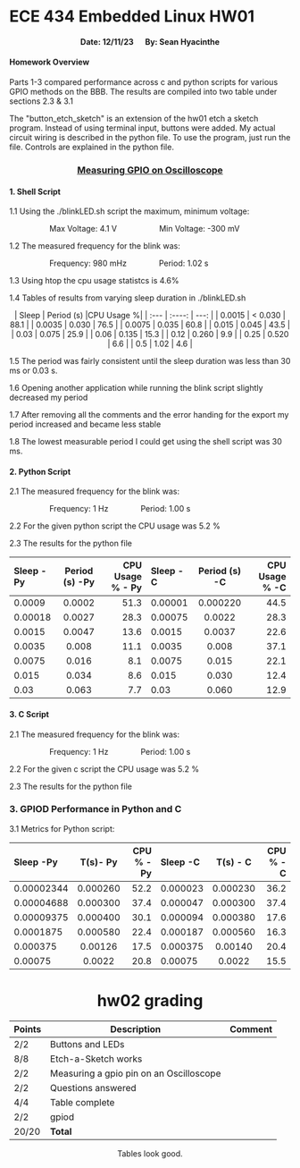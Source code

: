 # ECE 434 Embedded Linux HW01 #
#### <center> Date: 12/11/23 &emsp; By: Sean Hyacinthe

#### Homework Overview

Parts 1-3 compared performance across c and python scripts for various GPIO methods on the BBB. The results are compiled into two table under sections 2.3 & 3.1

The "button_etch_sketch" is an extension of the hw01 etch a sketch program. Instead of using terminal input, buttons were added. My actual circuit wiring is described in the python file. To use the program, just run the file. Controls are explained in the python file.

### <center> <u> Measuring GPIO on Oscilloscope </u>

#### 1. Shell Script
1.1 Using the ./blinkLED.sh script the maximum, minimum voltage:

&emsp; &emsp; &emsp; &emsp; Max Voltage:  4.1 V
&emsp; &emsp; &emsp; &emsp; Min Voltage:  -300 mV

1.2 The measured frequency for the blink was:

&emsp; &emsp; &emsp; &emsp; Frequency:  980 mHz
&emsp; &emsp; &emsp; Period:  1.02 s

1.3 Using htop the cpu usage statistcs is 4.6%

1.4 Tables of results from varying sleep duration in ./blinkLED.sh

<center> 
| Sleep       | Period (s)   |CPU Usage %|
| :---        |    :----:    |      ---: |
| 0.0015      | < 0.030      | 88.1      |
| 0.0035      | 0.030        | 76.5      |
| 0.0075      | 0.035        | 60.8      |
| 0.015       | 0.045        | 43.5      |
| 0.03        | 0.075        | 25.9      |
| 0.06        | 0.135        | 15.3      |
| 0.12        | 0.260        | 9.9       |
| 0.25        | 0.520        | 6.6       |
| 0.5         | 1.02         | 4.6       |

</center> 

1.5 The period was fairly consistent until the sleep duration was less than 30 ms or 0.03 s.

1.6 Opening another application while running the blink script slightly decreased my period

1.7 After removing all the comments and the error handing for the export  my period increased and became less stable

1.8 The lowest measurable period I could get using the shell script was 30 ms.

#### 2. Python Script
2.1 The measured frequency for the blink was:

&emsp; &emsp; &emsp; &emsp; Frequency:  1 Hz
&emsp; &emsp; &emsp; Period:  1.00 s

2.2 For the given python script the CPU usage was 5.2 %

2.3 The results for the python file

<center>

| Sleep -Py    | Period (s) -Py  |CPU Usage % - Py| Sleep  -C     | Period (s) -C   |CPU Usage % -C|
| :---         |     :----:      |      ---:      | :---          |    :----:       |         ---: |
| 0.0009       | 0.0002          | 51.3           | 0.00001       | 0.000220        | 44.5         |
| 0.00018      | 0.0027          | 28.3           | 0.00075       | 0.0022          | 28.3         |
| 0.0015       | 0.0047          | 13.6           | 0.0015        | 0.0037          | 22.6         |
| 0.0035       | 0.008           | 11.1           | 0.0035        | 0.008           | 37.1         |
| 0.0075       | 0.016           | 8.1            | 0.0075        | 0.015           | 22.1         |
| 0.015        | 0.034           | 8.6            | 0.015         | 0.030           | 12.4         |
| 0.03         | 0.063           | 7.7            | 0.03          | 0.060           | 12.9         |

</center>

#### 3. C Script
2.1 The measured frequency for the blink was:

&emsp; &emsp; &emsp; &emsp; Frequency:  1 Hz
&emsp; &emsp; &emsp; Period:  1.00 s

2.2 For the given c script the CPU usage was 5.2 %

2.3 The results for the python file

### 3. GPIOD Performance in Python and C
3.1 Metrics for Python script:

<center>

| Sleep -Py   | T(s)- Py    |CPU % - Py | Sleep -C   | T(s) - C    |CPU % -C   |
| :---        |    :----:   |      ---: | :---       |    :----:   |      ---: |
| 0.00002344  | 0.000260    | 52.2      | 0.000023   | 0.000230    | 36.2      |
| 0.00004688  | 0.000300    | 37.4      | 0.000047   | 0.000300    | 37.4      |
| 0.00009375  | 0.000400    | 30.1      | 0.000094   | 0.000380    | 17.6      |
| 0.0001875   | 0.000580    | 22.4      | 0.000187   | 0.000560    | 16.3      | 
| 0.000375    | 0.00126     | 17.5      | 0.000375   | 0.00140     | 20.4      |
| 0.00075     | 0.0022      | 20.8      | 0.00075    | 0.0022      | 15.5      |

# hw02 grading

| Points      | Description | Comment
| ----------- | ----------- | -------
|  2/2 | Buttons and LEDs 
|  8/8 | Etch-a-Sketch works
|  2/2 | Measuring a gpio pin on an Oscilloscope 
|  2/2 | Questions answered
|  4/4 | Table complete
|  2/2 | gpiod
| 20/20   | **Total**

Tables look good.